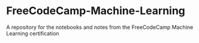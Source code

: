 # FreeCodeCamp-Machine-Learning
A repository for the notebooks and notes from the FreeCodeCamp Machine Learning certification
